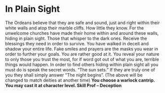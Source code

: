 In Plain Sight
==============

The Ordeans believe that they are safe and sound, just and right within their white walls and atop their marble cliffs. How little they know. For the unwelcome churches have made their home within and around these walls, hiding in plain sight. Those that whisper to the dark ones. Receive the blessings they need in order to survive.  You have walked in deceit and shadow your entire life. Fake smiles and prayers are the masks you wear in order to further your goals. You are rather good at it. You reveal your nature to only those you trust the most, for if word got out of what you are, terrible things would happen. In order to find others hiding within plain sight all you must do is speak the secret words. “The sun sets.” If they are truly one of you they shall simply answer “The night begins”. (The above will be changed to match deities at another time)  **You choose a warlock cantrip. You may cast it at character level.  Skill Prof – Deception**
